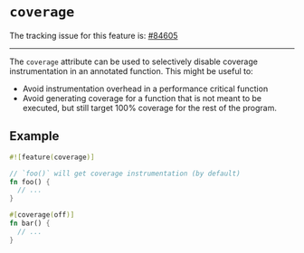 # `coverage`

The tracking issue for this feature is: [#84605]

[#84605]: https://github.com/rust-lang/rust/issues/84605

---

The `coverage` attribute can be used to selectively disable coverage
instrumentation in an annotated function. This might be useful to:

-   Avoid instrumentation overhead in a performance critical function
-   Avoid generating coverage for a function that is not meant to be executed,
    but still target 100% coverage for the rest of the program.

## Example

```rust
#![feature(coverage)]

// `foo()` will get coverage instrumentation (by default)
fn foo() {
  // ...
}

#[coverage(off)]
fn bar() {
  // ...
}
```

